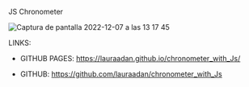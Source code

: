 JS Chronometer 


![Captura de pantalla 2022-12-07 a las 13 17 45](https://user-images.githubusercontent.com/86961241/206177714-a05cd92a-c144-4d6c-8fd8-9543348bd201.png)


LINKS: 

- GITHUB PAGES: https://lauraadan.github.io/chronometer_with_Js/

- GITHUB: https://github.com/lauraadan/chronometer_with_Js

